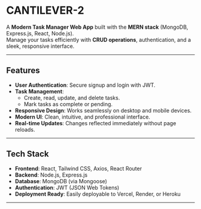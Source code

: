 
# CANTILEVER-2

A **Modern Task Manager Web App** built with the **MERN stack** (MongoDB, Express.js, React, Node.js).  
Manage your tasks efficiently with **CRUD operations**, authentication, and a sleek, responsive interface.

---

## Features

- **User Authentication**: Secure signup and login with JWT.
- **Task Management**:
  - Create, read, update, and delete tasks.
  - Mark tasks as complete or pending.
- **Responsive Design**: Works seamlessly on desktop and mobile devices.
- **Modern UI**: Clean, intuitive, and professional interface.
- **Real-time Updates**: Changes reflected immediately without page reloads.

---

## Tech Stack

- **Frontend**: React, Tailwind CSS, Axios, React Router
- **Backend**: Node.js, Express.js
- **Database**: MongoDB (via Mongoose)
- **Authentication**: JWT (JSON Web Tokens)
- **Deployment Ready**: Easily deployable to Vercel, Render, or Heroku

---



